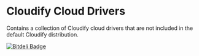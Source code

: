 # Cloudify Cloud Drivers

Contains a collection of Cloudify cloud drivers that are not included in the default Cloudify distribution.

[![Bitdeli Badge](https://d2weczhvl823v0.cloudfront.net/CloudifySource/cloudify-cloud-drivers/trend.png)](https://bitdeli.com/free "Bitdeli Badge")
